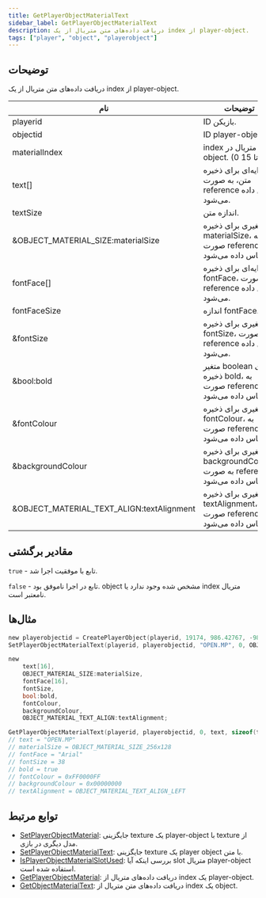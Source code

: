 ```yaml
---
title: GetPlayerObjectMaterialText
sidebar_label: GetPlayerObjectMaterialText
description: دریافت داده‌های متن متریال از یک index از player-object.
tags: ["player", "object", "playerobject"]
---
```


<VersionWarn version='omp v1.1.0.2612' />

## توضیحات

دریافت داده‌های متن متریال از یک index از player-object.

| نام                                      | توضیحات                                                             |
|-------------------------------------------|-------------------------------------------------------------------------|
| playerid                                  | ID بازیکن.                                                   |
| objectid                                  | ID player-object.                                            |
| materialIndex                             | index متریال در object. (0 تا 15)                             |
| text[]                                    | آرایه‌ای برای ذخیره متن، به صورت reference پاس داده می‌شود.             |
| textSize                                  | اندازه متن.                                                   |
| &OBJECT_MATERIAL_SIZE:materialSize        | متغیری برای ذخیره materialSize، به صورت reference پاس داده می‌شود.     |
| fontFace[]                                | آرایه‌ای برای ذخیره fontFace، به صورت reference پاس داده می‌شود.         |
| fontFaceSize                              | اندازه fontFace.                                               |
| &fontSize                                 | متغیری برای ذخیره fontSize، به صورت reference پاس داده می‌شود.         |
| &bool:bold                                | متغیر boolean برای ذخیره bold، به صورت reference پاس داده می‌شود.     |
| &fontColour                               | متغیری برای ذخیره fontColour، به صورت reference پاس داده می‌شود.       |
| &backgroundColour                         | متغیری برای ذخیره backgroundColour، به صورت reference پاس داده می‌شود. |
| &OBJECT_MATERIAL_TEXT_ALIGN:textAlignment | متغیری برای ذخیره textAlignment، به صورت reference پاس داده می‌شود.    |

## مقادیر برگشتی

`true` - تابع با موفقیت اجرا شد.

`false` - تابع در اجرا ناموفق بود. object مشخص شده وجود ندارد یا index متریال نامعتبر است.

## مثال‌ها

```c
new playerobjectid = CreatePlayerObject(playerid, 19174, 986.42767, -983.14850, 40.95220,   0.00000, 0.00000, 186.00000);
SetPlayerObjectMaterialText(playerid, playerobjectid, "OPEN.MP", 0, OBJECT_MATERIAL_SIZE_256x128, "Arial", 38, true, 0xFF0000FF, 0x00000000, OBJECT_MATERIAL_TEXT_ALIGN_LEFT);

new 
    text[16],
    OBJECT_MATERIAL_SIZE:materialSize,
    fontFace[16],
    fontSize,
    bool:bold,
    fontColour,
    backgroundColour,
    OBJECT_MATERIAL_TEXT_ALIGN:textAlignment;

GetPlayerObjectMaterialText(playerid, playerobjectid, 0, text, sizeof(text), materialSize, fontFace, sizeof(fontFace), fontSize, bold, fontColour, backgroundColour, textAlignment);
// text = "OPEN.MP"
// materialSize = OBJECT_MATERIAL_SIZE_256x128
// fontFace = "Arial"
// fontSize = 38
// bold = true
// fontColour = 0xFF0000FF
// backgroundColour = 0x00000000
// textAlignment = OBJECT_MATERIAL_TEXT_ALIGN_LEFT
```

## توابع مرتبط

- [SetPlayerObjectMaterial](SetPlayerObjectMaterial): جایگزینی texture یک player-object با texture از مدل دیگری در بازی.
- [SetPlayerObjectMaterialText](SetPlayerObjectMaterialText): جایگزینی texture یک player object با متن.
- [IsPlayerObjectMaterialSlotUsed](IsPlayerObjectMaterialSlotUsed): بررسی اینکه آیا slot متریال player-object استفاده شده است.
- [GetPlayerObjectMaterial](GetPlayerObjectMaterial): دریافت داده‌های متریال از index یک player-object.
- [GetObjectMaterialText](GetObjectMaterialText): دریافت داده‌های متن متریال از index یک object.